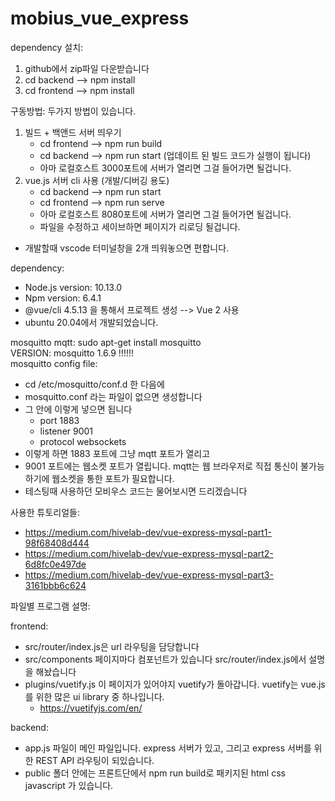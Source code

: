 # mobius_vue_express

dependency 설치:
1. github에서 zip파일 다운받습니다
2. cd backend --> npm install
3. cd frontend --> npm install 

구동방법:
두가지 방법이 있습니다.
1. 빌드 + 백앤드 서버 띄우기
   * cd frontend --> npm run build
   * cd backend --> npm run start (업데이트 된 빌드 코드가 실행이 됩니다)
   * 아마 로컬호스트 3000포트에 서버가 열리면 그걸 들어가면 될겁니다. 
2. vue.js 서버 cli 사용 (개발/디버깅 용도)
   * cd backend --> npm run start
   * cd frontend --> npm run serve
   * 아마 로컬호스트 8080포트에 서버가 열리면 그걸 들어가면 될겁니다. 
   * 파일을 수정하고 세이브하면 페이지가 리로딩 될겁니다. 
* 개발할때 vscode 터미널창을 2개 띄워놓으면 편합니다. 


dependency:
* Node.js version: 10.13.0
* Npm version: 6.4.1
* @vue/cli 4.5.13 을 통해서 프로젝트 생성 --> Vue 2 사용
* ubuntu 20.04에서 개발되었습니다. 

mosquitto mqtt: sudo apt-get install mosquitto <br />
VERSION: mosquitto 1.6.9 !!!!!! <br />
mosquitto config file: <br/>
* cd /etc/mosquitto/conf.d 한 다음에
* mosquitto.conf 라는 파일이 없으면 생성합니다 
* 그 안에 이렇게 넣으면 됩니다
  * port 1883
  * listener 9001
  * protocol websockets
* 이렇게 하면 1883 포트에 그냥 mqtt 포트가 열리고
* 9001 포트에는 웹소켓 포트가 열립니다. mqtt는 웹 브라우저로 직접 통신이 불가능하기에 웹소켓을 통한 포트가 필요합니다. 
* 테스팅때 사용하던 모비우스 코드는 물어보시면 드리겠습니다


사용한 튜토리얼들:
* https://medium.com/hivelab-dev/vue-express-mysql-part1-98f68408d444
* https://medium.com/hivelab-dev/vue-express-mysql-part2-6d8fc0e497de
* https://medium.com/hivelab-dev/vue-express-mysql-part3-3161bbb6c624

파일별 프로그램 설명:

frontend:
* src/router/index.js은 url 라우팅을 담당합니다
* src/components 페이지마다 컴포넌트가 있습니다 src/router/index.js에서 설명을 해놨습니다 
* plugins/vuetify.js 이 페이지가 있어야지 vuetify가 돌아갑니다. vuetify는 vue.js를 위한 많은 ui library 중 하나입니다. 
  * https://vuetifyjs.com/en/

backend:
* app.js 파일이 메인 파일입니다. express 서버가 있고, 그리고 express 서버를 위한 REST API 라우팅이 되있습니다.
* public 폴더 안에는 프론트단에서 npm run build로 패키지된 html css javascript 가 있습니다. 

